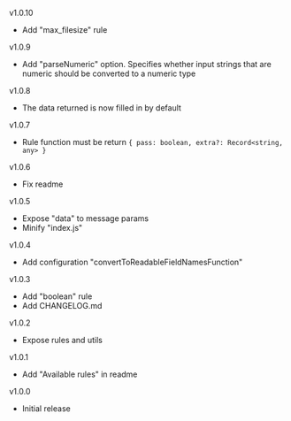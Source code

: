 v1.0.10
 - Add "max_filesize" rule

v1.0.9
 - Add "parseNumeric" option. Specifies whether input strings that are numeric should be converted to a numeric type

v1.0.8
 - The data returned is now filled in by default

v1.0.7
 - Rule function must be return `{ pass: boolean, extra?: Record<string, any> }`

v1.0.6
 - Fix readme

v1.0.5
 - Expose "data" to message params
 - Minify "index.js"

v1.0.4
 - Add configuration "convertToReadableFieldNamesFunction"

v1.0.3
 - Add "boolean" rule
 - Add CHANGELOG.md

v1.0.2
 - Expose rules and utils

v1.0.1
 - Add "Available rules" in readme

v1.0.0
 - Initial release
